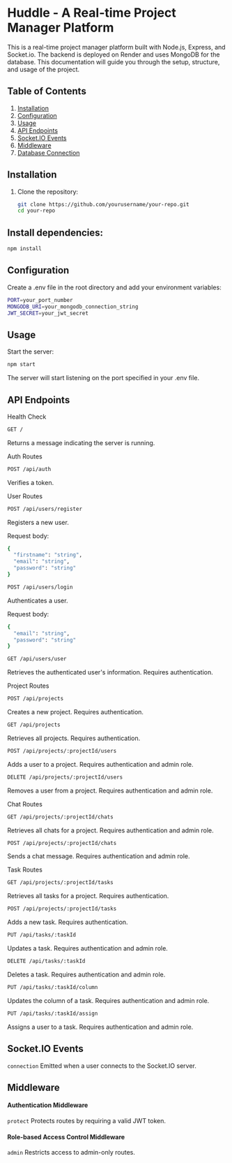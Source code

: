 # Huddle - A Real-time Project Manager Platform

This is a real-time project manager platform built with Node.js, Express, and Socket.io. The backend is deployed on Render and uses MongoDB for the database. This documentation will guide you through the setup, structure, and usage of the project.

## Table of Contents

1. [Installation](#installation)
2. [Configuration](#configuration)
3. [Usage](#usage)
4. [API Endpoints](#api-endpoints)
5. [Socket.IO Events](#socketio-events)
6. [Middleware](#middleware)
7. [Database Connection](#database-connection)

## Installation

1. Clone the repository:
   ```bash
   git clone https://github.com/yourusername/your-repo.git
   cd your-repo
   ```
   
## Install dependencies:
```bash
npm install
```

## Configuration
Create a .env file in the root directory and add your environment variables:

```bash
PORT=your_port_number
MONGODB_URI=your_mongodb_connection_string
JWT_SECRET=your_jwt_secret
```

## Usage
Start the server:

```bash
npm start
```
The server will start listening on the port specified in your .env file.

## API Endpoints

Health Check
```bash
GET /
```
Returns a message indicating the server is running.

Auth Routes
```bash
POST /api/auth
```
Verifies a token.

User Routes
```bash
POST /api/users/register
```
Registers a new user.

Request body:
```bash
{
  "firstname": "string",
  "email": "string",
  "password": "string"
}
```

```bash
POST /api/users/login
```
Authenticates a user.

Request body:
```bash
{
  "email": "string",
  "password": "string"
}
```

```bash
GET /api/users/user
```
Retrieves the authenticated user's information.
Requires authentication.

Project Routes
```bash
POST /api/projects
```
Creates a new project.
Requires authentication.
```bash
GET /api/projects
```
Retrieves all projects.
Requires authentication.

```bash
POST /api/projects/:projectId/users
```
Adds a user to a project.
Requires authentication and admin role.

```bash
DELETE /api/projects/:projectId/users
```
Removes a user from a project.
Requires authentication and admin role.


Chat Routes
```bash
GET /api/projects/:projectId/chats
```
Retrieves all chats for a project.
Requires authentication and admin role.

```bash
POST /api/projects/:projectId/chats
```
Sends a chat message.
Requires authentication and admin role.


Task Routes
```bash
GET /api/projects/:projectId/tasks
```
Retrieves all tasks for a project.
Requires authentication.

```bash
POST /api/projects/:projectId/tasks
```
Adds a new task.
Requires authentication.

```bash
PUT /api/tasks/:taskId
```
Updates a task.
Requires authentication and admin role.

```bash
DELETE /api/tasks/:taskId
```
Deletes a task.
Requires authentication and admin role.

```bash
PUT /api/tasks/:taskId/column
```
Updates the column of a task.
Requires authentication and admin role.

```bash
PUT /api/tasks/:taskId/assign
```
Assigns a user to a task.
Requires authentication and admin role.


## Socket.IO Events
```connection```
Emitted when a user connects to the Socket.IO server.


## Middleware
#### Authentication Middleware
```protect```
Protects routes by requiring a valid JWT token.

#### Role-based Access Control Middleware
```admin```
Restricts access to admin-only routes.
